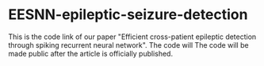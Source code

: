 # EESNN-epileptic-seizure-detection
This is the code link of our paper "Efficient cross-patient epileptic detection through spiking recurrent neural network". The code will The code will be made public after the article is officially published.
